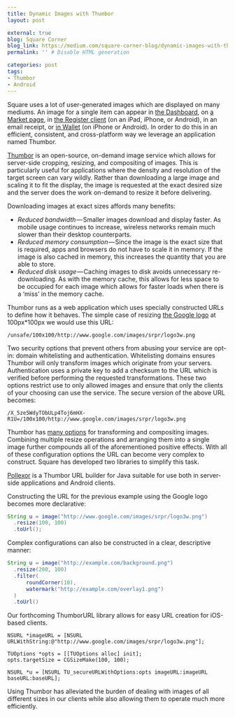 ```yaml
---
title: Dynamic Images with Thumbor
layout: post

external: true
blog: Square Corner
blog_link: https://medium.com/square-corner-blog/dynamic-images-with-thumbor-a430a1cfcd87
permalink: '' # Disable HTML generation

categories: post
tags:
- Thumbor
- Android
---
```


Square uses a lot of user-generated images which are displayed on many mediums. An image for a single item can appear in [the Dashboard](https://squareup.com/dashboard), on [a Market page](https://squareup.com/market), in [the Register client](https://squareup.com/register) (on an iPad, iPhone, or Android), in an email receipt, or [in Wallet](https://squareup.com/wallet) (on iPhone or Android). In order to do this in an efficient, consistent, and cross-platform way we leverage an application named Thumbor.

[Thumbor](http://github.com/globocom/thumbor/) is an open-source, on-demand image service which allows for server-side cropping, resizing, and compositing of images. This is particularly useful for applications where the density and resolution of the target screen can vary wildly. Rather than downloading a large image and scaling it to fit the display, the image is requested at the exact desired size and the server does the work on-demand to resize it before delivering.

Downloading images at exact sizes affords many benefits:

* _Reduced bandwidth_ — Smaller images download and display faster. As mobile usage continues to increase, wireless networks remain much slower than their desktop counterparts.
* _Reduced memory consumption_ — Since the image is the exact size that is required, apps and browsers do not have to scale it in memory. If the image is also cached in memory, this increases the quantity that you are able to store.
* _Reduced disk usage_ — Caching images to disk avoids unnecessary re-downloading. As with the memory cache, this allows for less space to be occupied for each image which allows for faster loads when there is a ‘miss’ in the memory cache.

Thumbor runs as a web application which uses specially constructed URLs to define how it behaves. The simple case of resizing [the Google logo](http://www.google.com/images/srpr/logo3w.png) at 100px\*100px we would use this URL:

```
/unsafe/100x100/http://www.google.com/images/srpr/logo3w.png
```

Two security options that prevent others from abusing your service are opt-in: domain whitelisting and authentication. Whitelisting domains ensures Thumbor will only transform images which originate from your servers. Authentication uses a private key to add a checksum to the URL which is verified before performing the requested transformations. These two options restrict use to only allowed images and ensure that only the clients of your choosing can use the service. The secure version of the above URL becomes:

```
/X_5ze5WdyTObULp4Toj6mHX-R1U=/100x100/http://www.google.com/images/srpr/logo3w.png
```

Thumbor has [many options](https://github.com/globocom/thumbor/wiki/Usage) for transforming and compositing images. Combining multiple resize operations and arranging them into a single image further compounds all of the aforementioned positive effects. With all of these configuration options the URL can become very complex to construct. Square has developed two libraries to simplify this task.

[Pollexor](http://square.github.com/pollexor/) is a Thumbor URL builder for Java suitable for use both in server-side applications and Android clients.

Constructing the URL for the previous example using the Google logo becomes more declarative:

```java
String u = image("http://www.google.com/images/srpr/logo3w.png")
  .resize(100, 100)
  .toUrl();
```

Complex configurations can also be constructed in a clear, descriptive manner:

```java
String u = image("http://example.com/background.png")
  .resize(200, 100)
  .filter(
      roundCorner(10),
      watermark("http://example.com/overlay1.png")
  )
  .toUrl()
```

Our forthcoming ThumborURL library allows for easy URL creation for iOS-based clients.

```objc
NSURL *imageURL = [NSURL URLWithString:@"http://www.google.com/images/srpr/logo3w.png"];

TUOptions *opts = [[TUOptions alloc] init];
opts.targetSize = CGSizeMake(100, 100);

NSURL *u = [NSURL TU_secureURLWithOptions:opts imageURL:imageURL baseURL:baseURL];
```

Using Thumbor has alleviated the burden of dealing with images of all different sizes in our clients while also allowing them to operate much more efficiently.